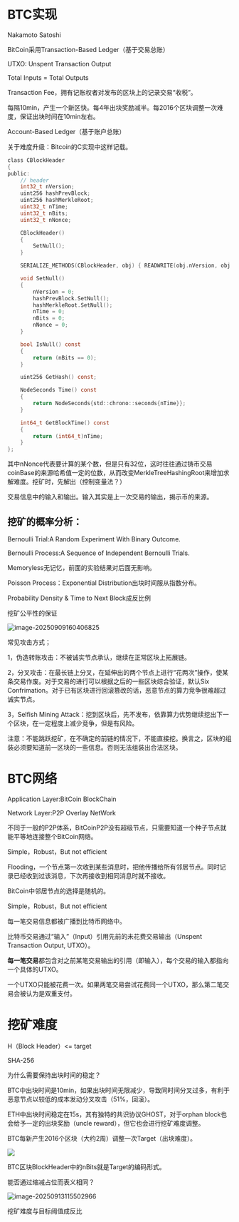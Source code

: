 # BTC实现

Nakamoto Satoshi

BitCoin采用Transaction-Based Ledger（基于交易总账）

UTXO: Unspent Transaction Output

Total Inputs = Total Outputs

Transaction Fee，拥有记账权者对发布的区块上的记录交易“收税”。

每隔10min，产生一个新区快。每4年出块奖励减半。每2016个区块调整一次难度，保证出块时间在10min左右。 

Account-Based Ledger（基于账户总账）

关于难度升级：Bitcoin的C实现中这样记载。

```c
class CBlockHeader
{
public:
    // header
    int32_t nVersion;
    uint256 hashPrevBlock;
    uint256 hashMerkleRoot;
    uint32_t nTime;
    uint32_t nBits;
    uint32_t nNonce;

    CBlockHeader()
    {
        SetNull();
    }

    SERIALIZE_METHODS(CBlockHeader, obj) { READWRITE(obj.nVersion, obj.hashPrevBlock, obj.hashMerkleRoot, obj.nTime, obj.nBits, obj.nNonce); }

    void SetNull()
    {
        nVersion = 0;
        hashPrevBlock.SetNull();
        hashMerkleRoot.SetNull();
        nTime = 0;
        nBits = 0;
        nNonce = 0;
    }

    bool IsNull() const
    {
        return (nBits == 0);
    }

    uint256 GetHash() const;

    NodeSeconds Time() const
    {
        return NodeSeconds{std::chrono::seconds{nTime}};
    }

    int64_t GetBlockTime() const
    {
        return (int64_t)nTime;
    }
};
```

其中nNonce代表要计算的某个数，但是只有32位，这时往往通过铸币交易coinBase的来源哈希值一定的位数，从而改变MerkleTreeHashingRoot来增加求解难度。挖矿时，先解出（控制变量法？）

交易信息中的输入和输出。输入其实是上一次交易的输出，揭示币的来源。

## 挖矿的概率分析：

Bernoulli Trial:A Random Experiment With Binary Outcome.

Bernoulli Process:A Sequence of Independent Bernoulli Trials.

Memoryless无记忆，前面的实验结果对后面无影响。

Poisson Process：Exponential Distribution出块时间服从指数分布。

Probability Density & Time to Next Block成反比例

挖矿公平性的保证

![image-20250909160406825](C:\Users\jingl\AppData\Roaming\Typora\typora-user-images\image-20250909160406825.png)

常见攻击方式；

1，伪造转账攻击：不被诚实节点承认，继续在正常区块上拓展链。

2，分叉攻击：在最长链上分叉，在延伸出的两个节点上进行“花两次”操作，使某条交易作废。对于交易的进行可以根据之后的一些区块综合验证，默认Six Confrimation。对于已有区块进行回滚篡改的话，恶意节点的算力竞争很难超过诚实节点。

3，Selfish Mining Attack：挖到区块后，先不发布，依靠算力优势继续挖出下一个区块，在一定程度上减少竞争，但是有风险。

注意：不能跳跃挖矿，在不确定的前链的情况下，不能直接挖。换言之，区块的组装必须要知道前一区块的一些信息。否则无法组装出合法区块。

# BTC网络

Application Layer:BitCoin BlockChain

Network Layer:P2P Overlay NetWork

不同于一般的P2P体系，BitCoinP2P没有超级节点，只需要知道一个种子节点就能平等地连接整个BitCoin网络。

Simple，Robust，But not efficient

Flooding，一个节点第一次收到某些消息时，把他传播给所有邻居节点。同时记录已经收到过该消息，下次再接收到相同消息时就不接收。

BitCoin中邻居节点的选择是随机的。

Simple，Robust，But not efficient

每一笔交易信息都被广播到比特币网络中。

比特币交易通过“输入”（Input）引用先前的未花费交易输出（Unspent Transaction Output, UTXO）。

**每一笔交易**都包含对之前某笔交易输出的引用（即输入），每个交易的输入都指向一个具体的UTXO。

一个UTXO只能被花费一次。如果两笔交易尝试花费同一个UTXO，那么第二笔交易会被认为是双重支付。

# 挖矿难度

H（Block Header）<= target

SHA-256

为什么需要保持出块时间的稳定？

BTC中出块时间是10min，如果出块时间无限减少，导致同时间分叉过多，有利于恶意节点以较低的成本发动分叉攻击（51%，回滚）。

ETH中出块时间稳定在15s，其有独特的共识协议GHOST，对于orphan block也会给予一定的出块奖励（uncle reward），但它也会进行挖矿难度调整。

BTC每新产生2016个区块（大约2周）调整一次Target（出块难度）。

![](D:\Image\latex\QianJianTec1757731495642.png)

BTC区块BlockHeader中的nBits就是Target的编码形式。

能否通过缩减占位而表义相同？

![image-20250913115502966](C:\Users\jingl\AppData\Roaming\Typora\typora-user-images\image-20250913115502966.png)

挖矿难度与目标阈值成反比


